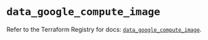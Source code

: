 # `data_google_compute_image`

Refer to the Terraform Registry for docs: [`data_google_compute_image`](https://registry.terraform.io/providers/hashicorp/google/4.85.0/docs/data-sources/compute_image).
